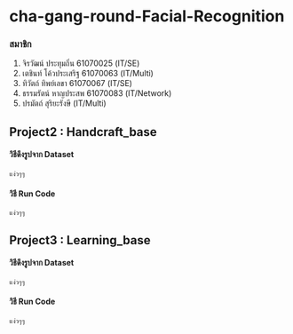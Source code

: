 # cha-gang-round-Facial-Recognition
### สมาชิก
1. จิรวัฒน์ ประทุมถิ่น 61070025 (IT/SE)
2. เตชินท์ โค้วประเสริฐ 61070063 (IT/Multi)
3. ทิวัตถ์ ทิพย์เลขา 61070067 (IT/SE)
4. ธรรมรัตน์ หาญประสพ 61070083 (IT/Network)
5. ปรมัตถ์ สุริยะรังษี (IT/Multi)

## Project2 : Handcraft_base
#### วิธีดึงรูปจาก Dataset
```
แง่วๆๆ
```

#### วิธี Run Code
```
แง่วๆๆ
```


## Project3 : Learning_base
#### วิธีดึงรูปจาก Dataset
```
แง่วๆๆ
```
#### วิธี Run Code
```
แง่วๆๆ
```
